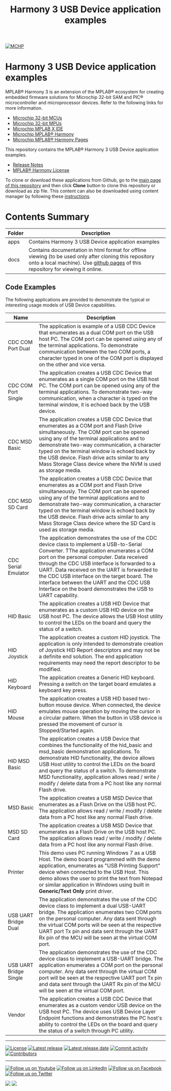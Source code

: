 ﻿---
title: Harmony 3 USB Device application examples
nav_order: 1
has_children: true
has_toc: false
---
[![MCHP](https://www.microchip.com/ResourcePackages/Microchip/assets/dist/images/logo.png)](https://www.microchip.com)

# Harmony 3 USB Device application examples

MPLAB® Harmony 3 is an extension of the MPLAB® ecosystem for creating embedded firmware solutions for Microchip 32-bit SAM and PIC® microcontroller and microprocessor devices.  Refer to the following links for more information.

- [Microchip 32-bit MCUs](https://www.microchip.com/design-centers/32-bit)
- [Microchip 32-bit MPUs](https://www.microchip.com/design-centers/32-bit-mpus)
- [Microchip MPLAB X IDE](https://www.microchip.com/mplab/mplab-x-ide)
- [Microchip MPLAB® Harmony](https://www.microchip.com/mplab/mplab-harmony)
- [Microchip MPLAB® Harmony Pages](https://microchip-mplab-harmony.github.io/)

This repository contains the MPLAB® Harmony 3 USB Device application examples.

- [Release Notes](release_notes.md)
- [MPLAB® Harmony License](mplab_harmony_license.md)

To clone or download these applications from Github, go to the [main page of this repository](https://github.com/Microchip-MPLAB-Harmony/usb_apps_device) and then click **Clone** button to clone this repository or download as zip file.
This content can also be downloaded using content manager by following these [instructions](https://github.com/Microchip-MPLAB-Harmony/contentmanager/wiki).

# Contents Summary

| Folder     | Description                                               |
| ---        | ---                                                       |
| apps       | Contains Harmony 3 USB Device application examples |
| docs       | Contains documentation in html format for offline viewing (to be used only after cloning this repository onto a local machine). Use [github pages](https://microchip-mplab-harmony.github.io/usb_apps_device/) of this repository for viewing it online. |

## Code Examples

The following applications are provided to demonstrate the typical or interesting usage models of USB Device capabilities.

| Name                  | Description                   |
| --------------------- | ----------------------------- |
| CDC COM Port Dual     | The application is example of a USB CDC Device that enumerates as a dual COM port on the USB host PC. The COM port can be opened using any of the terminal applications. To demonstrate communication between the two COM ports, a character typed in one of the COM port is displayed on the other and vice versa. |
| CDC COM Port Single   | The application creates a USB CDC Device that enumerates as a single COM port on the USB host PC. The COM port can be opened using any of the terminal applications. To demonstrate two-way communication, when a character is typed on the terminal window, it is echoed back by the USB device. |
| CDC MSD Basic         | The application creates a USB CDC Device that enumerates as a COM port and Flash Drive simultaneously. The COM port can be opened using any of the terminal applications and to demonstrate two-way communication, a character typed on the terminal window is echoed back by the USB device. Flash drive acts similar to any Mass Storage Class device where the NVM is used as storage media. |
| CDC MSD SD Card       | The application creates a USB CDC Device that enumerates as a COM port and Flash Drive simultaneously. The COM port can be opened using any of the terminal applications and to demonstrate two-way communication, a character typed on the terminal window is echoed back by the USB device. Flash drive acts similar to any Mass Storage Class device where the SD Card is used as storage media. |
| CDC Serial Emulator   | The application demonstrates the use of the CDC device class to implement a USB-to-Serial Converter. TThe application enumerates a COM port on the personal computer. Data received through the CDC USB interface is forwarded to a UART. Data received on the UART is forwarded to the CDC USB interface on the target board. The interface between the UART and the CDC USB Interface on the board demonstrates the USB to UART capability. |
| HID Basic             | The application creates a USB HID Device that enumerates as a custom USB HID device on the USB host PC. The device allows the USB Host utility to control the LEDs on the board and query the status of a switch. |
| HID Joystick          | The application creates a custom HID joystick. The application is only intended to demonstrate creation of Joystick HID Report descriptors and may not be a definite end solution. The end application requirements may need the report descriptor to be modified. |
| HID Keyboard          | The application creates a Generic HID keyboard. Pressing a switch on the target board emulates a keyboard key press. |
| HID Mouse             | The application creates a USB HID based two-button mouse device. When connected, the device emulates mouse operation by moving the cursor in a circular pattern. When the button in USB device is pressed the movement of cursor is Stopped/Started again. |
| HID MSD Basic         | The application creates a USB Device that combines the functionality of the hid_basic and msd_basic demonstration applications. To demonstrate HID functionality, the device allows USB Host utility to control the LEDs on the board and query the status of a switch. To demonstrate MSD functionality, application allows read / write / modify / delete data from a PC host like any normal Flash drive. |
| MSD Basic             | The application creates a USB MSD Device that enumerates as a Flash Drive on the USB host PC. The application allows read / write / modify / delete data from a PC host like any normal Flash drive. |
| MSD SD Card           | The application creates a USB MSD Device that enumerates as a Flash Drive on the USB host PC. The application allows read / write / modify / delete data from a PC host like any normal Flash drive. |
| Printer               | This demo uses PC running Windows 7 as a USB Host. The demo board programmed with the demo application, enumerates as "USB Printing Support" device when connected to the USB Host. This demo allows the user to print the text from Notepad or similar application in Windows using built in **Generic/Text Only** print driver. |
| USB UART Bridge Dual  | The application demonstrates the use of the CDC device class to implement a dual USB-UART bridge. The application enumerates two COM ports on the personal computer. Any data sent through the virtual COM ports will be seen at the respective UART port Tx pin and data sent through the UART Rx pin of the MCU will be seen at the virtual COM port. |
| USB UART Bridge Single  | The application demonstrates the use of the CDC device class to implement a  USB-UART bridge. The application enumerates a COM port on the personal computer. Any data sent through the virtual COM port will be seen at the respective UART port Tx pin and data sent through the UART Rx pin of the MCU will be seen at the virtual COM port. |
| Vendor                | The application creates a USB CDC Device that enumerates as a custom vendor USB device on the USB host PC. The device uses USB Device Layer Endpoint functions and demonstrates the PC host's ability to control the LEDs on the board and query the status of a switch through PC utility. |

____

[![License](https://img.shields.io/badge/license-Harmony%20license-orange.svg)](https://github.com/Microchip-MPLAB-Harmony/usb_apps_device/blob/master/mplab_harmony_license.md)
[![Latest release](https://img.shields.io/github/release/Microchip-MPLAB-Harmony/usb_apps_device.svg)](https://github.com/Microchip-MPLAB-Harmony/usb_apps_device/releases/latest)
[![Latest release date](https://img.shields.io/github/release-date/Microchip-MPLAB-Harmony/usb_apps_device.svg)](https://github.com/Microchip-MPLAB-Harmony/usb_apps_device/releases/latest)
[![Commit activity](https://img.shields.io/github/commit-activity/y/Microchip-MPLAB-Harmony/usb_apps_device.svg)](https://github.com/Microchip-MPLAB-Harmony/usb_apps_device/graphs/commit-activity)
[![Contributors](https://img.shields.io/github/contributors-anon/Microchip-MPLAB-Harmony/usb_apps_device.svg)]()

____

[![Follow us on Youtube](https://img.shields.io/badge/Youtube-Follow%20us%20on%20Youtube-red.svg)](https://www.youtube.com/user/MicrochipTechnology)
[![Follow us on LinkedIn](https://img.shields.io/badge/LinkedIn-Follow%20us%20on%20LinkedIn-blue.svg)](https://www.linkedin.com/company/microchip-technology)
[![Follow us on Facebook](https://img.shields.io/badge/Facebook-Follow%20us%20on%20Facebook-blue.svg)](https://www.facebook.com/microchiptechnology/)
[![Follow us on Twitter](https://img.shields.io/twitter/follow/MicrochipTech.svg?style=social)](https://twitter.com/MicrochipTech)

[![](https://img.shields.io/github/stars/Microchip-MPLAB-Harmony/usb_apps_device.svg?style=social)]()
[![](https://img.shields.io/github/watchers/Microchip-MPLAB-Harmony/usb_apps_device.svg?style=social)]()


